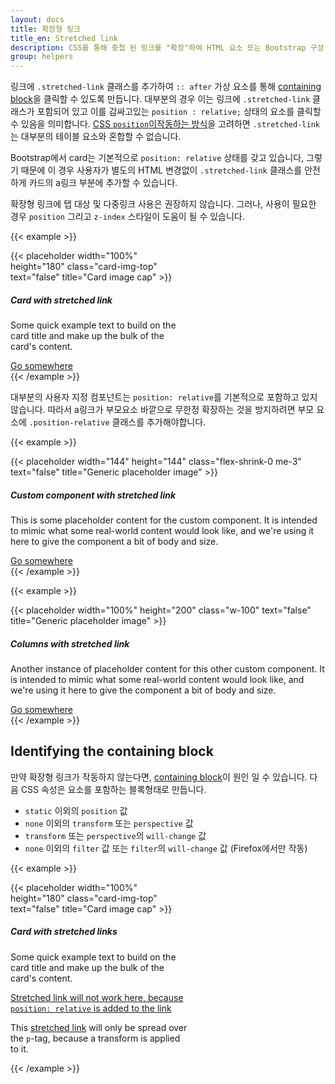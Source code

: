 ```yaml
---
layout: docs
title: 확장형 링크
title_en: Stretched link
description: CSS를 통해 중첩 된 링크를 "확장"하여 HTML 요소 또는 Bootstrap 구성 요소를 클릭할 수 있도록 만듭니다.
group: helpers
---
```


링크에 `.stretched-link` 클래스를 추가하여 `:: after` 가상 요소를 통해 [containing block](https://developer.mozilla.org/en-US/docs/Web/CSS/Containing_block)을 클릭할 수 있도록 만듭니다. 대부분의 경우 이는 링크에 `.stretched-link` 클래스가 포함되어 있고 이를 감싸고있는 `position : relative;` 상태의 요소를 클릭할 수 있음을 의미합니다. [CSS `position`이작동하는 방식](https://www.w3.org/TR/CSS21/visuren.html#propdef-position)을 고려하면 `.stretched-link` 는 대부분의 테이블 요소와 혼합할 수 없습니다.

Bootstrap에서 card는 기본적으로 `position: relative` 상태를 갖고 있습니다, 그렇기 때문에 이 경우 사용자가 별도의 HTML 변경없이 `.stretched-link` 클래스를 안전하게 카드의 a링크 부분에 추가할 수 있습니다.

확장형 링크에 탭 대상 및 다중링크 사용은 권장하지 않습니다. 그러나, 사용이 필요한 경우 `position` 그리고 `z-index` 스타일이 도움이 될 수 있습니다.

{{< example >}}
<div class="card" style="width: 18rem;">
  {{< placeholder width="100%" height="180" class="card-img-top" text="false" title="Card image cap" >}}
  <div class="card-body">
    <h5 class="card-title">Card with stretched link</h5>
    <p class="card-text">Some quick example text to build on the card title and make up the bulk of the card's content.</p>
    <a href="#" class="btn btn-primary stretched-link">Go somewhere</a>
  </div>
</div>
{{< /example >}}

대부분의 사용자 지정 컴포넌트는 `position: relative`를 기본적으로 포함하고 있지 않습니다. 따라서 a링크가 부모요소 바깥으로 무한정 확장하는 것을 방지하려면 부모 요소에 `.position-relative` 클래스를 추가해야합니다.

{{< example >}}
<div class="d-flex position-relative">
  {{< placeholder width="144" height="144" class="flex-shrink-0 me-3" text="false" title="Generic placeholder image" >}}
  <div>
    <h5 class="mt-0">Custom component with stretched link</h5>
    <p>This is some placeholder content for the custom component. It is intended to mimic what some real-world content would look like, and we're using it here to give the component a bit of body and size.</p>
    <a href="#" class="stretched-link">Go somewhere</a>
  </div>
</div>
{{< /example >}}

{{< example >}}
<div class="row g-0 bg-light position-relative">
  <div class="col-md-6 mb-md-0 p-md-4">
    {{< placeholder width="100%" height="200" class="w-100" text="false" title="Generic placeholder image" >}}
  </div>
  <div class="col-md-6 p-4 ps-md-0">
    <h5 class="mt-0">Columns with stretched link</h5>
    <p>Another instance of placeholder content for this other custom component. It is intended to mimic what some real-world content would look like, and we're using it here to give the component a bit of body and size.</p>
    <a href="#" class="stretched-link">Go somewhere</a>
  </div>
</div>
{{< /example >}}

## Identifying the containing block

만약 확장형 링크가 작동하지 않는다면, [containing block](https://developer.mozilla.org/en-US/docs/Web/CSS/Containing_block#Identifying_the_containing_block)이 원인 일 수 있습니다. 다음 CSS 속성은 요소를 포함하는 블록형태로 만듭니다.

- `static` 이외의 `position` 값
- `none` 이외의 `transform` 또는 `perspective` 값
- `transform` 또는 `perspective`의 `will-change` 값
- `none` 이외의 `filter` 값 또는 `filter`의  `will-change` 값 (Firefox에서만 작동)

{{< example >}}
<div class="card" style="width: 18rem;">
  {{< placeholder width="100%" height="180" class="card-img-top" text="false" title="Card image cap" >}}
  <div class="card-body">
    <h5 class="card-title">Card with stretched links</h5>
    <p class="card-text">Some quick example text to build on the card title and make up the bulk of the card's content.</p>
    <p class="card-text">
      <a href="#" class="stretched-link text-danger" style="position: relative;">Stretched link will not work here, because <code>position: relative</code> is added to the link</a>
    </p>
    <p class="card-text bg-light" style="transform: rotate(0);">
      This <a href="#" class="text-warning stretched-link">stretched link</a> will only be spread over the <code>p</code>-tag, because a transform is applied to it.
    </p>
  </div>
</div>
{{< /example >}}
